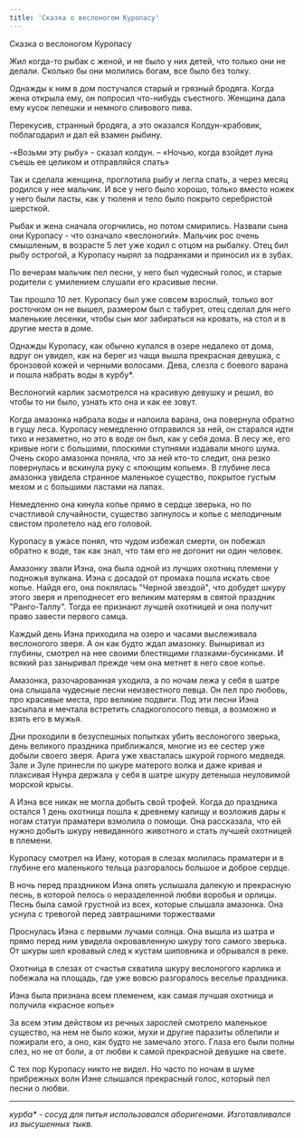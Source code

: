 ```yaml
---
title: 'Сказка о веслоногом Куропасу'
---
```


Сказка о веслоногом Куропасу

Жил когда-то рыбак с женой, и не было у них детей, что только они не делали. Сколько бы они молились богам, все было без толку.

Однажды к ним в дом постучался старый и грязный бродяга. Когда жена открыла ему, он попросил что-нибудь съестного. Женщина дала ему кусок лепешки и немного сливового пива.

Перекусив, странный бродяга, а это оказался Колдун-крабовик, поблагодарил и дал ей взамен рыбину.

-«Возьми эту рыбу» - сказал колдун. – «Ночью, когда взойдет луна съешь ее целиком и отправляйся спать»

Так и сделала женщина, проглотила рыбу и легла спать, а через месяц родился у нее мальчик. И все у него было хорошо, только вместо ножек у него были ласты, как у тюленя и тело было покрыто серебристой шерсткой.

Рыбак и жена сначала огорчились, но потом смирились. Назвали сына они Куропасу - что означало «веслоногий». Мальчик рос очень смышленым, в возрасте 5 лет уже ходил с отцом на рыбалку. Отец бил рыбу острогой, а Куропасу нырял за подранками и приносил их в зубах.

По вечерам мальчик пел песни, у него был чудесный голос, и старые родители с умилением слушали его красивые песни.

Так прошло 10 лет. Куропасу был уже совсем взрослый, только вот росточком он не вышел, размером был с табурет, отец сделал для него маленькие лесенки, чтобы сын мог забираться на кровать, на стол и в другие места в доме.

Однажды Куропасу, как обычно купался в озере недалеко от дома, вдруг он увидел, как на берег из чащи вышла прекрасная девушка, с бронзовой кожей и черными волосами. Дева, слезла с боевого варана и пошла набрать воды в курбу*.

Веслоногий карлик засмотрелся на красивую девушку и решил, во чтобы то ни было, узнать кто она и как ее зовут.

Когда амазонка набрала воды и напоила варана, она повернула обратно в гущу леса. Куропасу немедленно отправился за ней, он старался идти тихо и незаметно, но это в воде он был, как у себя дома. В лесу же, его кривые ноги с большими, плоскими ступнями издавали много шума. Очень скоро амазонка поняла, что за ней кто-то следит, она резко повернулась и вскинула руку с «поющим копьем». В глубине леса амазонка увидела странное маленькое существо, покрытое густым мехом и с большими ластами на лапах.

Немедленно она кинула копье прямо в сердце зверька, но по счастливой случайности, существо запнулось и копье с мелодичным свистом пролетело над его головой.

Куропасу в ужасе понял, что чудом избежал смерти, он побежал обратно к воде, так как знал, что там его не догонит ни один человек.

Амазонку звали Иэна, она была одной из лучших охотниц племени у подножья вулкана. Иэна с досадой от промаха пошла искать свое копье. Найдя его, она поклялась "Черной звездой", что добудет шкуру этого зверя и преподнесет его великим матерям в святой праздник "Ранго-Таллу". Тогда ее признают лучшей охотницей и она получит право завести первого самца.

Каждый день Иэна приходила на озеро и часами выслеживала веслоногого зверя. А он как будто ждал амазонку. Выныривал из глубины, смотрел на нее своими блестящими глазками-бусинками. И всякий раз заныривал прежде чем она метнет в него свое копье.

Амазонка, разочарованная уходила, а по ночам лежа у себя в шатре она слышала чудесные песни неизвестного певца. Он пел про любовь, про красивые места, про великие подвиги. Под эти песни Иэна засыпала и мечтала встретить сладкоголосого певца, а возможно и взять его в мужья.

Дни проходили в безуспешных попытках убить веслоногого зверька, день великого праздника приближался, многие из ее сестер уже добыли своего зверя. Арига уже хвасталась шкурой горного медведя. Зале и Зуле принесли по шкуре матерого волка и даже кривая и плаксивая Нунра держала у себя в шатре шкуру детеныша неуловимой морской крысы.

А Иэна все никак не могла добыть свой трофей. Когда до праздника остался 1 день охотница пошла к древнему капищу и возложив дары к ногам статуи праматери взмолила о помощи. Она рассказала, что ей нужно добыть шкуру невиданного животного и стать лучшей охотницей в племени.

Куропасу смотрел на Иэну, которая в слезах молилась праматери и в глубине его маленького тельца разгоралось большое и доброе сердце.

В ночь перед праздником Иэна опять услышала далекую и прекрасную песнь, в которой пелось о неразделенной любви воробья и орлицы. Песнь была самой грустной из всех, которые слышала амазонка. Она уснула с тревогой перед завтрашними торжествами

Проснулась Иэна с первыми лучами солнца. Она вышла из шатра и прямо перед ним увидела окровавленную шкуру того самого зверька. От шкуры шел кровавый след к кустам шиповника и обрывался в реке.

Охотница в слезах от счастья схватила шкуру веслоногого карлика и побежала на площадь, где уже вовсю разгоралось веселье праздника.

Иэна была признана всем племенем, как самая лучшая охотница и получила «красное копье»

За всем этим действом из речных зарослей смотрело маленькое существо, на нем не было кожи, мухи и другие паразиты облепили и пожирали его, а оно, как будто не замечало этого. Глаза его были полны слез, но не от боли, а от любви к самой прекрасной девушке на свете.

С тех пор Куропасу никто не видел. Но часто по ночам в шуме прибрежных волн Иэне слышался прекрасный голос, который пел песни о любви.

---------------------------------------------------------------------------------------------------------------------------
_курба* - сосуд для питья использовался аборигенами. Изготавливался из высушенных тыкв._
